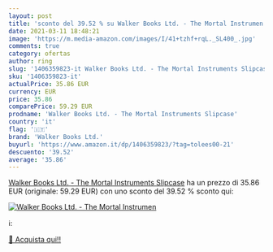 ```yaml
---
layout: post
title: 'sconto del 39.52 % su Walker Books Ltd. - The Mortal Instrumen  '
date: 2021-03-11 18:48:21
image: 'https://m.media-amazon.com/images/I/41+tzhf+rqL._SL400_.jpg'
comments: true
category: ofertas
author: ring
slug: '1406359823-it Walker Books Ltd. - The Mortal Instruments Slipcase'
sku: '1406359823-it'
actualPrice: 35.86 EUR
currency: EUR
price: 35.86
comparePrice: 59.29 EUR
prodname: 'Walker Books Ltd. - The Mortal Instruments Slipcase'
country: 'it'
flag: '🇮🇹'
brand: 'Walker Books Ltd.'
buyurl: 'https://www.amazon.it/dp/1406359823/?tag=tolees00-21'
descuento: '39.52'
average: '35.86'
---
```


[Walker Books Ltd. - The Mortal Instruments Slipcase](https://www.amazon.it/dp/1406359823/?tag=tolees00-21) ha un prezzo di 35.86 EUR (originale: 59.29 EUR) con uno sconto del 39.52 % sconto qui:

[![Walker Books Ltd. - The Mortal Instrumen](https://m.media-amazon.com/images/I/41+tzhf+rqL._SL400_.jpg)](https://www.amazon.it/dp/1406359823/?tag=tolees00-21)

ℹ️:


[🛒 Acquista qui!!](https://www.amazon.it/dp/1406359823/?tag=tolees00-21)
